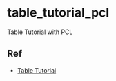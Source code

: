 # table_tutorial_pcl
Table Tutorial with PCL

## Ref
 - [Table Tutorial](https://pointclouds.org/documentation/tutorials/extract_indices.html#extract-indices)
